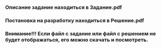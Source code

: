 ### Описание задание находиться в Задание.pdf

### Постановка на разработку находиться в Решение.pdf

### Внимание!!! Если файл с задание или файл с решением не будет отображаться, его можно скачать и посмотреть.
